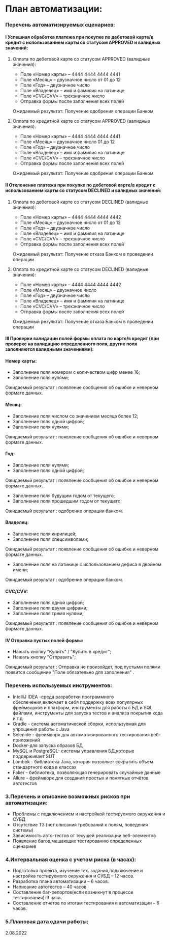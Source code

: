 # План автоматизации:

### Перечень автоматизируемых сценариев:
#### I Успешная обработка платежа при покупке по дебетовой карте/в кредит с использованием карты со статусом APPROVED и валидных значений:
1.	Оплата по дебетовой карте со статусом APPROVED (валидные значения):
      * Поле «Номер карты» – 4444 4444 4444 4441
      *	Поле «Месяц» – двузначное число от 01 до 12
      *	Поле «Год» – двузначное число 
      *	Поле «Владелец» – имя и фамилия на латинице
      *	Поле «CVC/CVV» – трехзначное число
      *	Отправка формы после заполнения всех полей
      
      Ожидаемый результат: Получение одобрения операции Банком

2.	Оплата по кредитной карте со статусом APPROVED (валидные значения):
      * Поле «Номер карты» – 4444 4444 4444 4441
      * Поле «Месяц» – двузначное число 01 до 12
      * Поле «Год» – двузначное число
      * Поле «Владелец» – имя и фамилия на латинице
      * Поле «CVC/CVV» – трехзначное число
      * Отправка формы после заполнения всех полей
      
      Ожидаемый результат: Получение одобрения операции Банком

#### II Отклонение платежа при покупке по дебетовой карте/в кредит с использованием карты со статусом DECLINED и валидных значений:
1.	Оплата по дебетовой карте со статусом DECLINED (валидные значения):
      * Поле «Номер карты» – 4444 4444 4444 4442
      * Поле «Месяц» – двузначное число от 01 до 12
      * Поле «Год» – двузначное число
      * Поле «Владелец» – имя и фамилия на латинице
      * Поле «CVC/CVV» – трехзначное число
      * Отправка формы после заполнения всех полей
      
      Ожидаемый результат: Получение отказа Банком в проведении операции

2.	Оплата по кредитной карте со статусом DECLINED (валидные значения):
      * Поле «Номер карты» – 4444 4444 4444 4442
      * Поле «Месяц» – двузначное число
      * Поле «Год» – двузначное число
      * Поле «Владелец» – имя и фамилия на латинице
      * Поле «CVC/CVV» – трехзначное число
      * Отправка формы после заполнения всех полей
      
      Ожидаемый результат: Получение отказа Банком в проведении операции
       
#### III Проверки валидации полей формы оплата по карте/в кредит (при проверке на валидацию определенного поля, другие поля заполняются валидными значениями):  

#### Номер карты:

* Заполнение поля номером с количеством цифр менее 16;
* Заполнение поля нулями;

Ожидаемый результат : появление сообщения об ошибке и неверном формате данных.

#### Месяц:

* Заполнение поля числом со значением месяца более 12;
* Заполнение поля одной цифрой;
* Заполнение поля нулями;

Ожидаемый результат : появление сообщения об ошибке и неверном формате данных.

#### Год:

* Заполнение поля нулями;
* Заполнение поля одной цифрой;

Ожидаемый результат : появление сообщения об ошибке и неверном формате данных.

* Заполнение поля будущим годом от текущего; 
* Заполнение поля прошедшим годом от текущего;

Ожидаемый результат : одобрение операции банком.

#### Владелец:

* Заполнение поля кирилицей;
* Заполнение поля спецсимволами;

Ожидаемый результат : появление сообщения об ошибке и неверном формате данных.

* Заполнение поля на латинице с использованием дефиса в двойном имени;

Ожидаемый результат : одобрение операции банком.

#### CVC/CVV:

* Заполнение поля одной цифрой;
* Заполнение поля двумя цифрами;
* Заполнение поля  тремя нулями;

Ожидаемый результат : появление сообщения об ошибке и неверном формате данных.

#### IV Отправка пустых полей формы: 

* Нажать кнопку "Купить" / "Купить в кредит";
* Нажать кнопку "Отправить";

Ожидаемый результат : Отправка не произойдет, под пустыми полями появится сообщение "Поле обязательно для заполнения" .   
      
     
### Перечень используемых инструментов:
- IntelliJ IDEA -среда разработки программного обеспечения,включает в себя поддержку всех популярных фреймворков и платформ, инструменты для работы с БД и SQL файлами, инструменты для запуска тестов и анализа покрытия кода и т.д
- Gradle - система автоматической сборки, используемая для упрощения работы с Java
- Selenide - фреймворк для автоматизированного тестирования веб-приложений
- Docker-для запуска образов БД
- MySQL и PostgreSQL- системы управления БД,которые поддерживает SUT
- Lombok - библиотека Java, которая позволяет сократить объем стандартного кода в классах
- Faker - библиотека, позволяющая генерировать случайные данные
- Allure - фреймворк для создания простых и понятных отчётов автотестов

### 3.Перечень и описание возможных рисков при автоматизации:
- Проблемы с подключением и настройкой тестируемого окружения и СУБД
- Отсутствие ТЗ (нет описания требований к полям, поведения системы)
- Зависимость авто-тестов от текущей реализации веб-элементов 
- Появление багов,мешающих тестированию определенных сценариев

### 4.Интервальная оценка с учетом риска (в часах):
- Подготовка проекта, изучение тех. задания,подключение и настройка тестируемого окружения и СУБД – 12 часов.
- Разработка плана автоматизации – 6 часов.
- Написание автотестов – 40 часов.
- Составление баг-репортов(если возникнут в процессе тестирования)-3 часа.
- Составление отчетов по итогам тестирования и автоматизации – 6 часов.

### 5.Плановая дата сдачи работы:    
   2.08.2022
